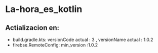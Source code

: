 # La-hora_es_kotlin

## Actializacion en:

- build.gradle.kts: versionCode  actual : 3 , versionName actual : 1.0.2
- firebse.RemoteConfig: min_version :1.0.2